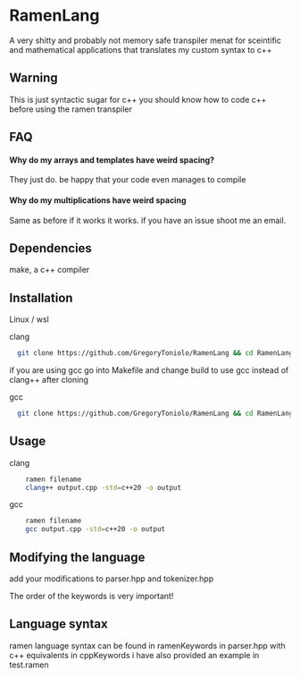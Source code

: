 
# RamenLang

A very shitty and probably not memory safe transpiler menat for sceintific and mathematical applications that translates my custom syntax to c++

## Warning
This is just syntactic sugar for c++ you should know how to code c++ before using the ramen transpiler

## FAQ

#### Why do my arrays and templates have weird spacing?
They just do. be happy that your code even manages to compile

#### Why do my multiplications have weird spacing
Same as before if it works it works. if you have an issue shoot me an email.


## Dependencies

make, a c++ compiler

## Installation
Linux / wsl

clang
```bash
  git clone https://github.com/GregoryToniolo/RamenLang && cd RamenLang && clang++ main.cpp -std=c++20 -o ramen && make build && sudo cp ramen /usr/bin 
```
if you are using gcc go into Makefile and change build to use gcc instead of clang++ after cloning

gcc
```bash
  git clone https://github.com/GregoryToniolo/RamenLang && cd RamenLang && gcc main.cpp -std=c++20 -o ramen && make build && sudo cp ramen /usr/bin 
```
## Usage

clang
```bash
    ramen filename 
    clang++ output.cpp -std=c++20 -o output
```
gcc
```bash
    ramen filename
    gcc output.cpp -std=c++20 -o output
```
## Modifying the language

add your modifications to parser.hpp and tokenizer.hpp

The order of the keywords is very important!

## Language syntax

ramen language syntax can be found in ramenKeywords in parser.hpp with c++ equivalents in cppKeywords
i have also provided an example in test.ramen
